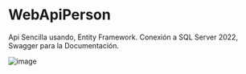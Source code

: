 # WebApiPerson

Api Sencilla usando, Entity Framework. Conexión a SQL Server 2022, Swagger para la Documentación.


![image](https://github.com/user-attachments/assets/d7a37e23-f723-4458-8aa4-6671f673e50d)
